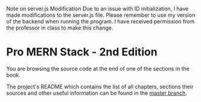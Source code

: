 Note on server.js Modification
Due to an issue with ID initialization, I have made modifications to the server.js file. Please remember to use my version of the backend when running the program. I have received permission from the professor in class to make this change.



# Pro MERN Stack - 2nd Edition

You are browsing the source code at the end of one of the sections in the book.

The project's README which contains the list of all chapters, sections
their sources and other useful information can be found in the
[master branch](https://github.com/vasansr/pro-mern-stack-2).
